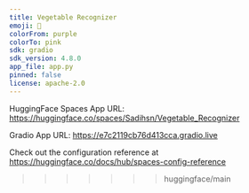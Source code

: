 ```yaml
---
title: Vegetable Recognizer
emoji: 🐢
colorFrom: purple
colorTo: pink
sdk: gradio
sdk_version: 4.8.0
app_file: app.py
pinned: false
license: apache-2.0
---
```


HuggingFace Spaces App URL: https://huggingface.co/spaces/Sadihsn/Vegetable_Recognizer

Gradio App URL: https://e7c2119cb76d413cca.gradio.live

Check out the configuration reference at https://huggingface.co/docs/hub/spaces-config-reference
>>>>>>> huggingface/main
